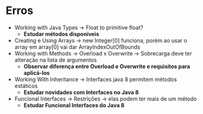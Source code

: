 # Erros

* Working with Java Types -> Float to primitive float?
  * **Estudar métodos disponíveis**
* Creating e Using Arrays -> new Integer[0] funciona, porém ao usar o array em array[0] vai dar ArrayIndexOutOfBounds
* Working with Methods -> Overload x Overwrite -> Sobrecarga deve ter alteração na lista de argumentos
  * **Observar diferença entre Overload e Overwrite e requisitos para aplicá-los**
* Working With Inheritance -> Interfaces java 8 permitem métodos estáticos
  * **Estudar novidades com Interfaces no Java 8**
* Funcional Interfaces -> Restrições -> elas podem ter mais de um método
  * **Estudar Funcional Interfaces do Java 8**